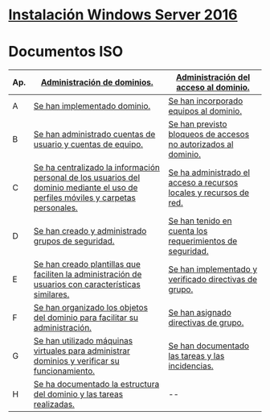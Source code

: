 # [Instalación Windows Server 2016](https://github.com/acruma/documents/blob/master/install.md)



# Documentos ISO

Ap.|[Administración de dominios.]()|[Administración del acceso al dominio.]()
|--|--|--|
|A|[Se han implementado dominio.](https://github.com/acruma/documents/blob/master/admin_dom/a.md)|[Se han incorporado equipos al dominio.]()
|B|[Se han administrado cuentas de usuario y cuentas de equipo.]()|[Se han previsto bloqueos de accesos no autorizados al dominio.]()
|C|[Se ha centralizado la información personal de los usuarios del dominio mediante el uso de perfiles móviles y carpetas personales.]()|[Se ha administrado el acceso a recursos locales y recursos de red.]()
|D|[Se han creado y administrado grupos de seguridad.]()|[Se han tenido en cuenta los requerimientos de seguridad.]()
|E|[Se han creado plantillas que faciliten la administración de usuarios con características similares.]()|[Se han implementado y verificado directivas de grupo.]()
|F|[Se han organizado los objetos del dominio para facilitar su administración.]()|[Se han asignado directivas de grupo.]()
|G|[Se han utilizado máquinas virtuales para administrar dominios y verificar su funcionamiento.]()|[Se han documentado las tareas y las incidencias.]()
|H|[Se ha documentado la estructura del dominio y las tareas realizadas.]()|--|
